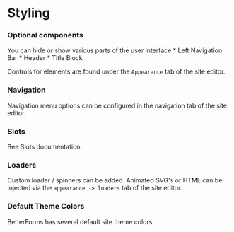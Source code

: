 # Styling

### Optional components
You can hide or show various parts of the user interface
    * Left Navigation Bar
    * Header
    * Title Block
    
Controls for elements are found under the `Appearance` tab of the site editor.
    
### Navigation 
Navigation menu options can be configured in the navigation tab of the site editor.

### Slots     
See Slots documentation. 

### Loaders
Custom loader / spinners can be added. Animated SVG's or HTML can be injected via the  `appearance -> loaders` tab of the site editor.
    
### Default Theme Colors
BetterForms has several default site theme colors

